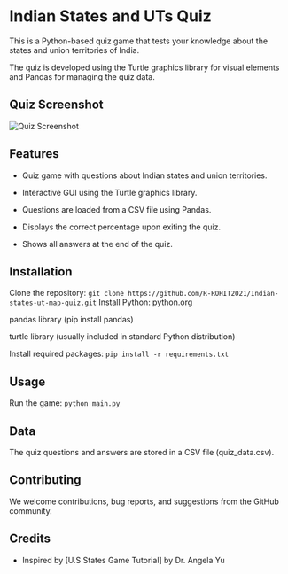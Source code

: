 # Indian States and UTs Quiz
This is a Python-based quiz game that tests your knowledge about the states and union territories of India. 

The quiz is developed using the Turtle graphics library for visual elements and Pandas for managing the quiz data.

## Quiz Screenshot
![Quiz Screenshot]([https://github.com/R-ROHIT2021/Indian-states-ut-map-quiz/blob/main/india_states1.gif](https://github.com/R-ROHIT2021/Indian-states-ut-map-quiz/blob/main/Screenshot.png))

## Features
- Quiz game with questions about Indian states and union territories.

- Interactive GUI using the Turtle graphics library.

- Questions are loaded from a CSV file using Pandas.

- Displays the correct percentage upon exiting the quiz.

- Shows all answers at the end of the quiz.

## Installation
Clone the repository: `git clone https://github.com/R-ROHIT2021/Indian-states-ut-map-quiz.git`
Install Python: python.org

pandas library (pip install pandas)

turtle library (usually included in standard Python distribution)

Install required packages: `pip install -r requirements.txt`

## Usage
Run the game: `python main.py`

## Data
The quiz questions and answers are stored in a CSV file (quiz_data.csv).

## Contributing
We welcome contributions, bug reports, and suggestions from the GitHub community. 

## Credits
- Inspired by [U.S States Game Tutorial] by Dr. Angela Yu
